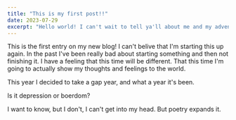 ```yaml
---
title: "This is my first post!!"
date: 2023-07-29
excerpt: "Hello world! I can't wait to tell ya'll about me and my adventures"
---
```


This is the first entry on my new blog! I can't belive that I'm starting this up again.
In the past I've been really bad about starting something and then not finishing it.
I have a feeling that this time will be different. That this time I'm going to actually
show my thoughts and feelings to the world.

This year I decided to take a gap year, and what a year it's been.

Is it depression or boerdom?

I want to know, but I don't, I can't get into my head. But poetry expands it.
